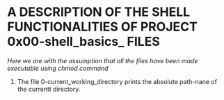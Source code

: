 # **A DESCRIPTION OF THE SHELL FUNCTIONALITIES OF PROJECT 0x00-shell_basics_ FILES**

_Here we are with the assumption that all the files have been made executable using chmod command_

1. The file 0-current_working_directory prints the absolute path-nane of the currentt directory.
